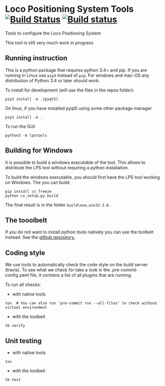# Loco Positioning System Tools [![Build Status](https://api.travis-ci.org/bitcraze/lps-tools.svg?branch=master)](https://api.travis-ci.org/bitcraze/lps-tools.svg?branch=master) [![Build status](https://ci.appveyor.com/api/projects/status/dnko8ka5owq07cul?svg=true)](https://ci.appveyor.com/project/bitcraze/lps-tools)

Tools to configure the Loco Positioning System

This tool is still very much work in progress

## Running instruction

This is a python package that requires python 3.4+ and pip. If you are running
in Linux use ```pip3``` instead of ```pip```. For windows and mac-OS any
distribution of Python 3.4 or later should work.

To install for development (will use the files in the repos folder):
```
pip3 install -e .[pyqt5]
```

On linux, if you have installed pyqt5 using some other package manager
```
pip3 install -e .
```

To run the GUI:
```
python3 -m lpstools
```

## Building for Windows

It is possible to build a windows executable of the tool. This allows to
distribute the LPS tool without requiring a python installation.

To build the windows executable, you should first have the LPS tool working
on Windows. The you can build:
```
pip install cx_freeze
python cx_setup.py build
```

The final result is in the folder ```build\exe.win32-3.6```.

## The tooolbelt

If you do not want to install python tools natively you can use the toolbelt
instead. See the [github repository.](https://github.com/bitcraze/toolbelt)

## Coding style

We use tools to automatically check the code style on the build server
(travis). To see what we check for take a look in the .pre-commit-config.yaml
file, it contains a list of all plugins that are running.

To run all checks:

* with native tools
```
tox  # You can also run 'pre-commit run --all-files' to check without virtual environment
```

* with the toolbelt
```
tb verify
```

## Unit testing

* with native tools
```
tox
```

* with the toolbelt
```
tb test
```
